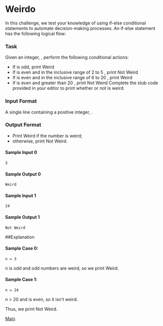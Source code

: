 # Weirdo

In this challenge, we test your knowledge of using if-else conditional statements to automate decision-making processes. An if-else statement has the following logical flow:

### Task
Given an integer, , perform the following conditional actions:

* If  is odd, print Weird
* If  is even and in the inclusive range of 2 to 5 , print Not Weird
* If  is even and in the inclusive range of 6 to 20 , print Weird
* If  is even and greater than 20 , print Not Weird
Complete the stub code provided in your editor to print whether or not  is weird.

### Input Format

A single line containing a positive integer, .

### Output Format

* Print Weird if the number is weird; 
* otherwise, print Not Weird.

#### Sample Input 0

```
3
```

#### Sample Output 0

```
Weird
```

#### Sample Input 1
```
24
```

#### Sample Output 1
```
Not Weird
```

##Explanation

#### Sample Case 0: 

```
n = 3
```

n is odd and odd numbers are weird, so we print Weird.

#### Sample Case 1: 

```
n = 24
```

n > 20 and is even, so it isn't weird. 

Thus, we print Not Weird.

[Main](README.md)
